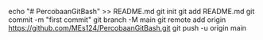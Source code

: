 echo "# PercobaanGitBash" >> README.md
git init
git add README.md
git commit -m "first commit"
git branch -M main
git remote add origin https://github.com/MEs124/PercobaanGitBash.git
git push -u origin main